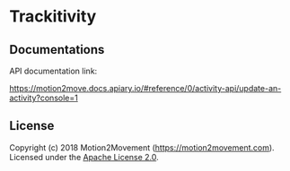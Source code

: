 # Trackitivity

## Documentations
API documentation link: 
 
 https://motion2move.docs.apiary.io/#reference/0/activity-api/update-an-activity?console=1
 
 
## License 
Copyright (c) 2018 Motion2Movement (https://motion2movement.com). Licensed under the [Apache License 2.0](/LICENSE?raw=true).
